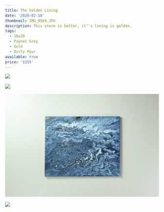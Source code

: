 ```yaml
---
title: The Golden Lining
date: '2020-02-10'
thumbnail: IMG_0569.JPG
description: This storm is better, it''s lining is golden.
tags:
  - 16x20
  - Paynes Grey
  - Gold
  - Dirty Pour
available: true
price: '$155'
---
```


![](IMG_0565.JPG)

![](IMG_0238.JPG)

![](IMG_0560.JPG)

![](IMG_0571.JPG)

